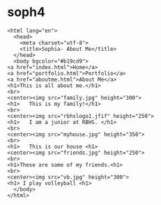 # soph4
<!doctype html>
	<html lang="en">
	  <head>
	    <meta charset="utf-8">
	    <title>Sophia- About Me</title>
	  </head>
	  <body bgcolor="#b19cd9">
    <a href="index.html">Home</a>
    <a href="portfolio.html">Portfolio</a>
    <a href="aboutme.html">About Me</a>
    <h1>This is all about me.</h1>
    <br>
    <center><img src="family.jpg" height="300">
    <h1>   This is my family!</h1>
    <br>
    <center><img src="rbhslogo1.jfif" height="250">
    <h1>   I am a junior at RBHS. </h1>
    <br>
    <center><img src="myhouse.jpg" height="350">
    <br>
    <h1>   This is our house <h1>
    <center><img src="friends.jpg" height="250">
    <br>
    <h1>These are some of my friends.<h1>
    <br>
    <center><img src="vb.jpg" height="300">
    <h1> I play volleyball <h1>
	  </body>
	</html>
